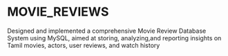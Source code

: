# MOVIE_REVIEWS
Designed and implemented a comprehensive Movie Review Database System using MySQL, aimed at storing, analyzing,and reporting insights on Tamil movies, actors, user reviews, and watch history
